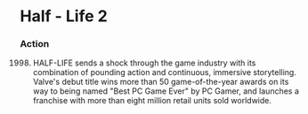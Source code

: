 # Half - Life 2

### Action

1998. HALF-LIFE sends a shock through the game industry with its combination of pounding action and continuous, immersive storytelling. Valve's debut title wins more than 50 game-of-the-year awards on its way to being named "Best PC Game Ever" by PC Gamer, and launches a franchise with more than eight million retail units sold worldwide.